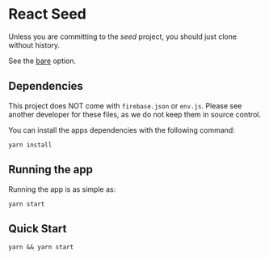 # React Seed

Unless you are committing to the _seed_ project, you should just clone without history.

See the [bare](https://help.github.com/articles/duplicating-a-repository/) option.


## Dependencies

This project does NOT come with `firebase.json` or `env.js`. Please see another
developer for these files, as we do not keep them in source control.

You can install the apps dependencies with the following command:

```
yarn install
```

## Running the app

Running the app is as simple as:

```
yarn start
```

## Quick Start

```
yarn && yarn start
```
